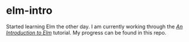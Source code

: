 # elm-intro

Started learning Elm the other day. I am currently working through the [*An Introduction to Elm*](https://www.gitbook.com/book/evancz/an-introduction-to-elm/details) tutorial. My progress can be found in this repo.
